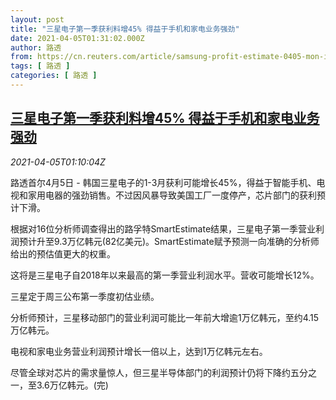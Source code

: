 ```yaml
---
layout: post
title: "三星电子第一季获利料增45% 得益于手机和家电业务强劲"
date: 2021-04-05T01:31:02.000Z
author: 路透
from: https://cn.reuters.com/article/samsung-profit-estimate-0405-mon-idCNKBS2BS02D
tags: [ 路透 ]
categories: [ 路透 ]
---
```

<!--1617586262000-->
[三星电子第一季获利料增45% 得益于手机和家电业务强劲](https://cn.reuters.com/article/samsung-profit-estimate-0405-mon-idCNKBS2BS02D)
------

<div>
<div><i>2021-04-05T01:10:04Z</i></div><p>路透首尔4月5日 - 韩国三星电子的1-3月获利可能增长45%，得益于智能手机、电视和家用电器的强劲销售。不过因风暴导致美国工厂一度停产，芯片部门的获利预计下滑。</p><p>根据对16位分析师调查得出的路孚特SmartEstimate结果，三星电子第一季营业利润预计升至9.3万亿韩元(82亿美元)。SmartEstimate赋予预测一向准确的分析师给出的预估值更大的权重。</p><p>这将是三星电子自2018年以来最高的第一季营业利润水平。营收可能增长12%。</p><p>三星定于周三公布第一季度初估业绩。</p><p>分析师预计，三星移动部门的营业利润可能比一年前大增逾1万亿韩元，至约4.15万亿韩元。</p><p>电视和家电业务营业利润预计增长一倍以上，达到1万亿韩元左右。</p><p>尽管全球对芯片的需求量惊人，但三星半导体部门的利润预计仍将下降约五分之一，至3.6万亿韩元。(完)</p>
</div>
